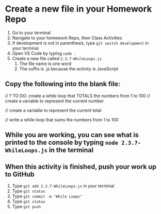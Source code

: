 # Create a new file in your Homework Repo

1. Go to your terminal
2. Navigate to your homework Repo, then Class Activities
3. If development is not in parenthesis, type `git switch development` in your terminal
4. Open VS Code by typing `code .`
5. Create a new file called `2.3.7-WhileLoops.js`
    1. The file name is one word
    2. The suffix is .js because the activity is JavaScript

## Copy the following into the blank file:

// ? TO DO: create a while loop that TOTALS the numbers from 1 to 100
// create a variable to represent the current number

// create a variable to represent the current total

// write a while loop that sums the numbers from 1 to 100

## While you are working, you can see what is printed to the console by typing `node 2.3.7-WhileLoops.js` in the terminal

## When this activity is finished, push your work up to GitHub

1. Type `git add 2.3.7-WhileLoops.js` in your terminal
2. Type `git status`
3. Type `git commit -m "While Loops"`
4. Type `git status`
5. Type `git push`
